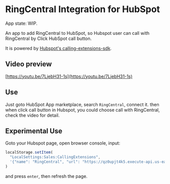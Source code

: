 # RingCentral Integration for HubSpot

App state: WIP.

An app to add RingCentral to HubSpot, so Hubspot user can call with RingCentral by Click HubSpot call button.

It is powered by [Hubspot's calling-extensions-sdk](https://github.com/HubSpot/calling-extensions-sdk).

## Video preview

[https://youtu.be/7LjebH31-1s](https://youtu.be/7LjebH31-1s)

## Use

Just goto HubSpot App marketplace, search `RingCentral`, connect it. then when click call button in Hubspot, you could choose call with RingCentral, check the video for detail.

## Experimental Use

Goto your Hubspot page, open browser console, input:

```js
localStorage.setItem(
  "LocalSettings:Sales:CallingExtensions",
  '{"name": "RingCentral", "url": "https://qz0upjt4k5.execute-api.us-east-1.amazonaws.com/prod/app"}'
)
```

and press `enter`, then refresh the page.
